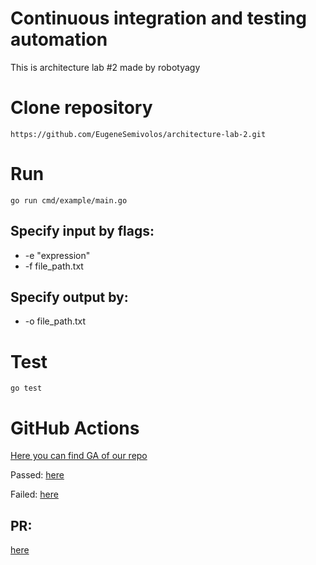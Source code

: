 # Continuous integration and testing automation
This is architecture lab #2 made by robotyagy

# Clone repository
```
https://github.com/EugeneSemivolos/architecture-lab-2.git
```
# Run
```
go run cmd/example/main.go
```
## Specify input by flags:
- -e "expression"
- -f file_path.txt

## Specify output by:
- -o file_path.txt
# Test
```
go test
```
# GitHub Actions
[Here you can find GA of our repo](https://github.com/EugeneSemivolos/architecture-lab-2/actions)

Passed:
[here](https://github.com/EugeneSemivolos/architecture-lab-2/actions/runs/4471848942/jobs/7857265400)

Failed:
[here](https://github.com/EugeneSemivolos/architecture-lab-2/actions/runs/4471715490/jobs/7856959059)

## PR:
[here](https://github.com/EugeneSemivolos/architecture-lab-2/pulls?q=is%3Apr+is%3Aclosed)
